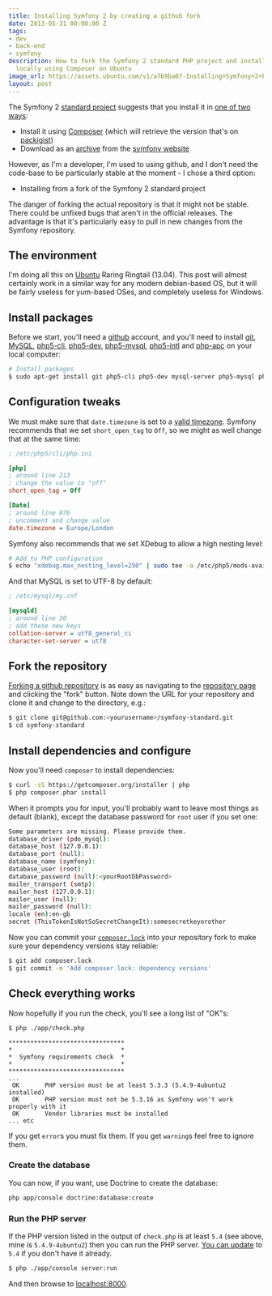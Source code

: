 ```yaml
---
title: Installing Symfony 2 by creating a github fork
date: 2013-05-31 00:00:00 Z
tags:
- dev
- back-end
- symfony
description: How to fork the Symfony 2 standard PHP project and install dependencies
  locally using Composer on Ubuntu
image_url: https://assets.ubuntu.com/v1/a7b9ba07-Installing+Symfony+2+by+creating+a+github+fork.png?w=230&h=160&mode=fill&bg=0000
layout: post
---
```


The Symfony 2 [standard project](https://github.com/symfony/symfony-standard) suggests that you install it in [one of two ways](https://github.com/symfony/symfony-standard/blob/900fc9d3cafa06a4b6d023b99d5e75fffaf74fe1/README.md#1-installing-the-standard-edition):

- Install it using [Composer](http://getcomposer.org/) (which will retrieve the version that's on [packigist](https://packagist.org/))
- Download as an [archive](http://symfony.com/download) from the [symfony website](http://symfony.com/)

However, as I'm a developer, I'm used to using github, and I don't need the code-base to be particularly stable at the moment - I chose a third option:

- Installing from a fork of the Symfony 2 standard project

The danger of forking the actual repository is that it might not be stable. There could be unfixed bugs that aren't in the official releases. The advantage is that it's particularly easy to pull in new changes from the Symfony repository.

## The environment

I'm doing all this on [Ubuntu](http://www.ubuntu.com/) Raring Ringtail (13.04). This post will almost certainly work in a similar way for any modern debian-based OS, but it will be fairly useless for yum-based OSes, and completely useless for Windows.

## Install packages

Before we start, you'll need a [github](https://github.com/) account, and you'll need to install [git](http://git-scm.com/), [MySQL](http://www.mysql.com/), [php5-cli](https://launchpad.net/ubuntu/raring/+package/php5-cli), [php5-dev](https://launchpad.net/ubuntu/raring/+package/php5-dev), [php5-mysql](https://launchpad.net/ubuntu/raring/+package/php5-mysql), [php5-intl](https://launchpad.net/ubuntu/raring/+package/php5-intl) and [php-apc](https://launchpad.net/ubuntu/raring/+package/php-apc) on your local computer:

``` bash
# Install packages
$ sudo apt-get install git php5-cli php5-dev mysql-server php5-mysql php5-intl php-apc
```

## Configuration tweaks

We must make sure that `date.timezone` is set to a [valid timezone](http://www.php.net/manual/en/timezones.europe.php). Symfony recommends that we set `short_open_tag` to `Off`, so we might as well change that at the same time:

``` ini
; /etc/php5/cli/php.ini

[php]
; around line 213
; change the value to "off"
short_open_tag = Off

[Date]
; around line 876
; uncomment and change value
date.timezone = Europe/London
```

Symfony also recommends that we set XDebug to allow a high nesting level:

``` bash
# Add to PHP configuration      
$ echo "xdebug.max_nesting_level=250" | sudo tee -a /etc/php5/mods-available/xdebug.ini
```

And that MySQL is set to UTF-8 by default:

``` ini
; /etc/mysql/my.cnf

[mysqld]
; around line 30
; add these new keys
collation-server = utf8_general_ci
character-set-server = utf8
```

## Fork the repository

[Forking a github repository](https://help.github.com/articles/fork-a-repo) is as easy as navigating to the [repository page](https://github.com/nottrobin/symfony-standard) and clicking the "fork" button. Note down the URL for your repository and clone it and change to the directory, e.g.:

``` bash
$ git clone git@github.com:<yourusername>/symfony-standard.git
$ cd symfony-standard
```

## Install dependencies and configure

Now you'll need `composer` to install dependencies:

``` bash
$ curl -sS https://getcomposer.org/installer | php
$ php composer.phar install
```
When it prompts you for input, you'll probably want to leave most things as default (blank), except the database password for `root` user if you set one:

``` bash
Some parameters are missing. Please provide them.
database_driver (pdo_mysql):
database_host (127.0.0.1):
database_port (null):
database_name (symfony):
database_user (root):
database_password (null):<yourRootDbPassword>
mailer_transport (smtp):
mailer_host (127.0.0.1):
mailer_user (null):
mailer_password (null):
locale (en):en-gb
secret (ThisTokenIsNotSoSecretChangeIt):somesecretkeyorother
```

Now you can commit your [`composer.lock`](http://getcomposer.org/doc/01-basic-usage.md#composer-lock-the-lock-file) into your repository fork to make sure your dependency versions stay reliable:

``` bash
$ git add composer.lock
$ git commit -m 'Add composer.lock: dependency versions'
```

## Check everything works

Now hopefully if you run the check, you'll see a long list of "OK"s:

``` bash
$ php ./app/check.php
```

```
********************************
*                              *
*  Symfony requirements check  *
*                              *
********************************
...
 OK       PHP version must be at least 5.3.3 (5.4.9-4ubuntu2 installed)
 OK       PHP version must not be 5.3.16 as Symfony won't work properly with it
 OK       Vendor libraries must be installed
... etc
```

If you get `error`s you must fix them. If you get `warning`s feel free to ignore them.

### Create the database

You can now, if you want, use Doctrine to create the database:

``` bash
php app/console doctrine:database:create
```

### Run the PHP server

If the PHP version listed in the output of `check.php` is at least `5.4` (see above, mine is `5.4.9-4ubuntu2`) then you can run the PHP server. [You can update](http://askubuntu.com/questions/109404/how-do-i-install-latest-php-in-supported-ubuntu-versions-like-5-4-x-in-ubuntu-1) to `5.4` if you don't have it already.

``` bash
$ php ./app/console server:run
```

And then browse to [localhost:8000](http://localhost:8000/).
